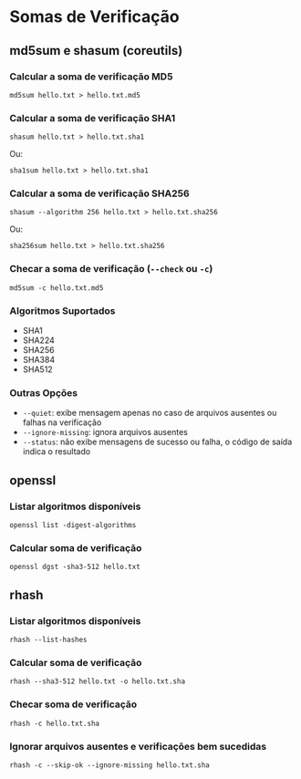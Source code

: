 # Somas de Verificação

## md5sum e shasum (coreutils)

### Calcular a soma de verificação MD5

`md5sum hello.txt > hello.txt.md5`

### Calcular a soma de verificação SHA1

`shasum hello.txt > hello.txt.sha1`

Ou:

`sha1sum hello.txt > hello.txt.sha1`

### Calcular a soma de verificação SHA256

`shasum --algorithm 256 hello.txt > hello.txt.sha256`

Ou:

`sha256sum hello.txt > hello.txt.sha256`

### Checar a soma de verificação (`--check` ou `-c`)

`md5sum -c hello.txt.md5`

### Algoritmos Suportados

* SHA1
* SHA224
* SHA256
* SHA384
* SHA512

### Outras Opções

* `--quiet`: exibe mensagem apenas no caso de arquivos ausentes ou falhas na verificação
* `--ignore-missing`: ignora arquivos ausentes
* `--status`: não exibe mensagens de sucesso ou falha, o código de saída indica o resultado

## openssl

### Listar algoritmos disponíveis

`openssl list -digest-algorithms`

### Calcular soma de verificação

`openssl dgst -sha3-512 hello.txt`

## rhash

### Listar algoritmos disponíveis

`rhash --list-hashes`

### Calcular soma de verificação

`rhash --sha3-512 hello.txt -o hello.txt.sha`

### Checar soma de verificação

`rhash -c hello.txt.sha`

### Ignorar arquivos ausentes e verificações bem sucedidas

`rhash -c --skip-ok --ignore-missing hello.txt.sha`
